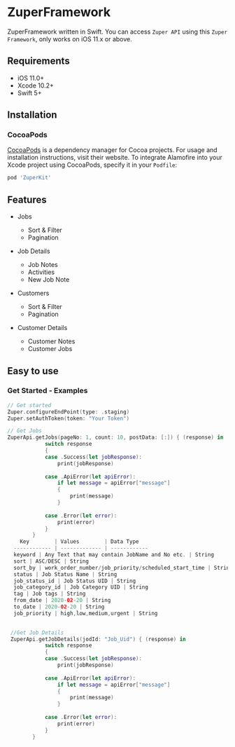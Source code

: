 # ZuperFramework


ZuperFramework written in Swift. You can access `Zuper API` using this `Zuper Framework`, only works on iOS 11.x or above.


## Requirements

- iOS 11.0+ 
- Xcode 10.2+
- Swift 5+

## Installation

### CocoaPods

[CocoaPods](https://cocoapods.org) is a dependency manager for Cocoa projects. For usage and installation instructions, visit their website. To integrate Alamofire into your Xcode project using CocoaPods, specify it in your `Podfile`:

```ruby
pod 'ZuperKit'
```
## Features

- Jobs
  - Sort & Filter
  - Pagination 
  
- Job Details
  - Job Notes
  - Activities
  - New Job Note
  
- Customers
  - Sort & Filter
  - Pagination 
  
- Customer Details
  - Customer Notes
  - Customer Jobs
  
Easy to use
----

### Get Started - Examples

```swift
// Get started
Zuper.configureEndPoint(type: .staging)
Zuper.setAuthToken(token: "Your Token")

// Get Jobs
ZuperApi.getJobs(pageNo: 1, count: 10, postData: [:]) { (response) in
            switch response
            {
            case .Success(let jobResponse):
                print(jobResponse)
                
            case .ApiError(let apiError):
                if let message = apiError["message"]
                {
                    print(message)
                }
                
            case .Error(let error):
                print(error)
            }
        }
    Key        | Values        | Data Type
  ------------ | ------------- | ------------
  keyword | Any Text that may contain JobName and No etc. | String
  sort | ASC/DESC | String
  sort_by | work_order_number/job_priority/scheduled_start_time | String
  status | Job Status Name | String
  job_status_id | Job Status UID | String
  job_category_id | Job Category UID | String
  tag | Job tags | String
  from_date | 2020-02-20 | String
  to_date | 2020-02-20 | String
  job_priority | high,low,medium,urgent | String

        
 //Get Job Details
 ZuperApi.getJobDetails(jodId: "Job_Uid") { (response) in
            switch response
            {
            case .Success(let jobResponse):
                print(jobResponse)
                
            case .ApiError(let apiError):
                if let message = apiError["message"]
                {
                    print(message)
                }
                
            case .Error(let error):
                print(error)
            }
        }

